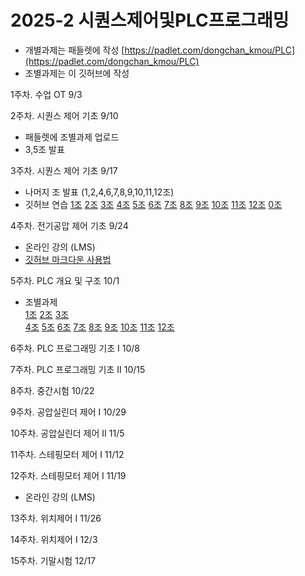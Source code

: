# 2025-2 시퀀스제어및PLC프로그래밍
- 개별과제는 패들렛에 작성 [https://padlet.com/dongchan_kmou/PLC](https://padlet.com/dongchan_kmou/PLC)
- 조별과제는 이 깃허브에 작성

1주차. 수업 OT 9/3

2주차. 시퀀스 제어 기초 9/10
- 패들렛에 조별과제 업로드
- 3,5조 발표
  
3주차. 시퀀스 제어 기초 9/17
- 나머지 조 발표 (1,2,4,6,7,8,9,10,11,12조)
- 깃허브 연습
  [1조](/연습/1조.md) [2조](/연습/2조.md) [3조](/연습/3조.md) [4조](/연습/4조.md) 
  [5조](/연습/5조.md) [6조](/연습/6조.md) [7조](/연습/7조.md) [8조](/연습/8조.md)
  [9조](/연습/9조.md) [10조](/연습/10조.md) [11조](/연습/11조.md) [12조](/연습/12조.md)
  [0조](/연습/0조.md)
  
4주차. 전기공압 제어 기초 9/24
- 온라인 강의 (LMS)
- [깃허브 마크다운 사용법](https://docs.github.com/ko/get-started/writing-on-github/getting-started-with-writing-and-formatting-on-github/basic-writing-and-formatting-syntax)
  
5주차. PLC 개요 및 구조 10/1
- 조별과제  
  [1조](/조별과제2/1조.md) [2조](/조별과제2/2조.md) [3조](/조별과제2/3조.md)  
  [4조](/조별과제2/4조.md) [5조](/조별과제2/5조.md) [6조](/조별과제2/6조.md)
  [7조](/조별과제2/7조.md) [8조](/조별과제2/8조.md) [9조](/조별과제2/9조.md)
  [10조](/조별과제2/10조.md) [11조](/조별과제2/11조.md) [12조](/조별과제2/12조.md)  
  
6주차. PLC 프로그래밍 기초 I 10/8

7주차. PLC 프로그래밍 기초 II 10/15 

8주차. 중간시험 10/22

9주차. 공압실린더 제어 I 10/29

10주차. 공압실린더 제어 II 11/5

11주차. 스테핑모터 제어 I 11/12

12주차. 스테핑모터 제어 I 11/19
- 온라인 강의 (LMS)

13주차. 위치제어 I 11/26

14주차. 위치제어 I 12/3

15주차. 기말시험 12/17

<!--
11주차. 공압실린더 제어 II 
- [광도전 셀](광센서/광도전_셀.md)
- [포토다이오드](광센서/포토다이오드.md)
- [포토트랜지스터](광센서/포토트랜지스터.md)
- [포토 IC](광센서/포토_IC.md)
- [포토인터럽트](광센서/포토인터럽트.md)
- [포토커플러](광센서/포토커플러.md)
- [포토 릴레이](광센서/포토릴레이.md) 
-->

